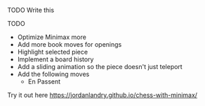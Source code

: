 TODO Write this

TODO

- Optimize Minimax more
- Add more book moves for openings
- Highlight selected piece
- Implement a board history
- Add a sliding animation so the piece doesn't just teleport
- Add the following moves
  - En Passent

Try it out here
https://jordanlandry.github.io/chess-with-minimax/
